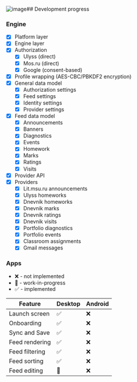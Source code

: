 ![image](https://github.com/kanpov/LitAggregator/assets/71177577/d0e1223f-43e5-4bb0-8cf0-226c419cb95a)## Development progress

### Engine

- [x] Platform layer
- [x] Engine layer
- [x] Authorization
  - [x] Ulyss (direct)
  - [x] Mos.ru (direct)
  - [x] Google (consent-based)
- [x] Profile wrapping (AES-CBC/PBKDF2 encryption)
- [x] General data model
  - [x] Authorization settings
  - [x] Feed settings
  - [x] Identity settings
  - [x] Provider settings
- [x] Feed data model
  - [x] Announcements
  - [x] Banners
  - [x] Diagnostics
  - [x] Events
  - [x] Homework
  - [x] Marks
  - [x] Ratings
  - [x] Visits
- [x] Provider API
- [x] Providers
  - [x] Lit.msu.ru announcements
  - [x] Ulyss homeworks
  - [x] Dnevnik homeworks
  - [x] Dnevnik marks
  - [x] Dnevnik ratings
  - [x] Dnevnik visits
  - [x] Portfolio diagnostics
  - [x] Portfolio events
  - [x] Classroom assignments
  - [x] Gmail messages

### Apps

- ❌ - not implemented
- 🚧 - work-in-progress
- ✅ - implemented

| Feature        | Desktop | Android |
|----------------|---------|---------|
| Launch screen  | ✅       | ❌       |
| Onboarding     | ✅       | ❌       |
| Sync and Save  | ✅       | ❌       |
| Feed rendering | ✅       | ❌       |
| Feed filtering | ✅       | ❌       |
| Feed sorting   | ✅       | ❌       |
| Feed editing   | 🚧       | ❌       |
